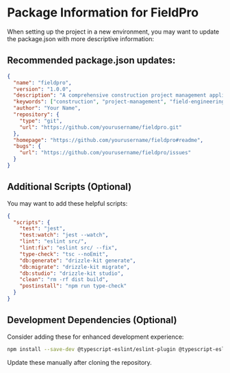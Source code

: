 # Package Information for FieldPro

When setting up the project in a new environment, you may want to update the package.json with more descriptive information:

## Recommended package.json updates:

```json
{
  "name": "fieldpro",
  "version": "1.0.0",
  "description": "A comprehensive construction project management application for field engineers",
  "keywords": ["construction", "project-management", "field-engineering", "inspection", "documentation"],
  "author": "Your Name",
  "repository": {
    "type": "git",
    "url": "https://github.com/yourusername/fieldpro.git"
  },
  "homepage": "https://github.com/yourusername/fieldpro#readme",
  "bugs": {
    "url": "https://github.com/yourusername/fieldpro/issues"
  }
}
```

## Additional Scripts (Optional)

You may want to add these helpful scripts:

```json
{
  "scripts": {
    "test": "jest",
    "test:watch": "jest --watch",
    "lint": "eslint src/",
    "lint:fix": "eslint src/ --fix",
    "type-check": "tsc --noEmit",
    "db:generate": "drizzle-kit generate",
    "db:migrate": "drizzle-kit migrate",
    "db:studio": "drizzle-kit studio",
    "clean": "rm -rf dist build",
    "postinstall": "npm run type-check"
  }
}
```

## Development Dependencies (Optional)

Consider adding these for enhanced development experience:

```bash
npm install --save-dev @typescript-eslint/eslint-plugin @typescript-eslint/parser eslint eslint-plugin-react eslint-plugin-react-hooks prettier eslint-config-prettier
```

Update these manually after cloning the repository.